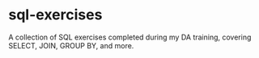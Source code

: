 # sql-exercises
A collection of SQL exercises completed during my DA training, covering SELECT, JOIN, GROUP BY, and more.
